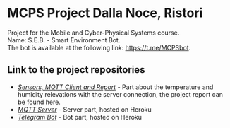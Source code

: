# MCPS Project Dalla Noce, Ristori
Project for the Mobile and Cyber-Physical Systems course.\
Name: S.E.B. - Smart Environment Bot.\
The bot is available at the following link:  https://t.me/MCPSbot.
## Link to the project repositories
- [_Sensors, MQTT Client and Report_](https://github.com/nikodallanoce/MCPS) - Part about the temperature and humidity relevations with the server connection, the project report can be found here.
- [_MQTT Server_](https://github.com/nikodallanoce/MQTTServer) - Server part, hosted on Heroku
- [_Telegram Bot_](https://github.com/RistoAle97/BotTelegramMCPS) - Bot part, hosted on Heroku


